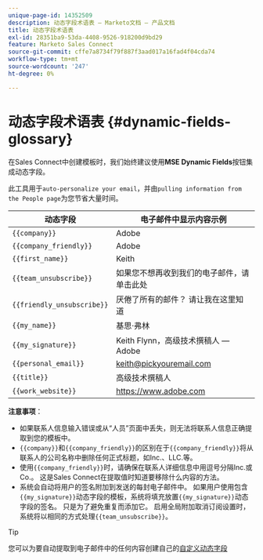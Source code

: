 ```yaml
---
unique-page-id: 14352509
description: 动态字段术语表 — Marketo文档 — 产品文档
title: 动态字段术语表
exl-id: 28351ba9-53da-4408-9526-918200d9bd29
feature: Marketo Sales Connect
source-git-commit: cffe7a8734f79f887f3aad017a16fad4f04cda74
workflow-type: tm+mt
source-wordcount: '247'
ht-degree: 0%

---
```


# 动态字段术语表 {#dynamic-fields-glossary}

在Sales Connect中创建模板时，我们始终建议使用&#x200B;**MSE Dynamic Fields**&#x200B;按钮集成动态字段。

此工具用于`auto-personalize your email`，并由`pulling information from the People page`为您节省大量时间。

| 动态字段 | 电子邮件中显示内容示例 |
|---|---|
| `{{company}}` | Adobe |
| `{{company_friendly}}` | Adobe |
| `{{first_name}}` | Keith |
| `{{team_unsubscribe}}` | 如果您不想再收到我们的电子邮件，请单击此处 |
| `{{friendly_unsubscribe}}` | 厌倦了所有的邮件？ 请让我在这里知道 |
| `{{my_name}}` | 基思·弗林 |
| `{{my_signature}}` | Keith Flynn，高级技术撰稿人 — Adobe |
| `{{personal_email}}` | keith@pickyouremail.com |
| `{{title}}` | 高级技术撰稿人 |
| `{{work_website}}` | https://www.adobe.com |

**注意事项**：

* 如果联系人信息输入错误或从“人员”页面中丢失，则无法将联系人信息正确提取到您的模板中。
* `{{company}}`和`{{company_friendly}}`的区别在于`{{company_friendly}}`将从联系人的公司名称中删除任何正式标题，如Inc.、LLC.等。
* 使用`{{company_friendly}}`时，请确保在联系人详细信息中用逗号分隔Inc.或Co.。 这是Sales Connect在提取值时知道要移除什么内容的方法。
* 系统会自动将用户的签名附加到发送的每封电子邮件中。 如果用户使用包含`{{my_signature}}`动态字段的模板，系统将填充放置`{{my_signature}}`动态字段的签名。 只是为了避免重复而添加它。 启用全局附加取消订阅设置时，系统将以相同的方式处理`{{team_unsubscribe}}`。

>[!TIP]
>
>您可以为要自动提取到电子邮件中的任何内容创建自己的[自定义动态字段](/help/marketo/product-docs/marketo-sales-connect/templates/dynamic-fields/create-custom-dynamic-fields.md)
